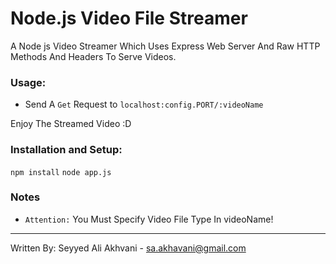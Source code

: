 # Node.js Video File Streamer
A Node js Video Streamer Which Uses Express Web Server And Raw HTTP Methods And Headers To Serve Videos.

### Usage:
- Send A `Get` Request to 
`localhost:config.PORT/:videoName`

Enjoy The Streamed Video :D

### Installation and Setup:
`npm install`
`node app.js`


### Notes
- `Attention:` You Must Specify Video File Type In videoName!



---
Written By: Seyyed Ali Akhvani - sa.akhavani@gmail.com
